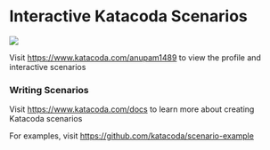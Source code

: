 # Interactive Katacoda Scenarios

[![](http://shields.katacoda.com/katacoda/anupam1489/count.svg)](https://www.katacoda.com/anupam1489 "Get your profile on Katacoda.com")

Visit https://www.katacoda.com/anupam1489 to view the profile and interactive scenarios

### Writing Scenarios
Visit https://www.katacoda.com/docs to learn more about creating Katacoda scenarios

For examples, visit https://github.com/katacoda/scenario-example
